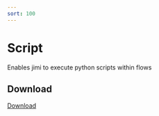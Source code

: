 ```yaml
---
sort: 100
---
```


# Script

Enables jimi to execute python scripts within flows

## Download

[Download](https://github.com/z1pti3/jimiPlugin-script)

